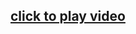 <h2><a href="https://drive.google.com/file/d/1qkr9F1aN8xTYYOe4CqpBoZeNuglPtlpw/view?usp=drive_link">click to play video</a> </h2>  
